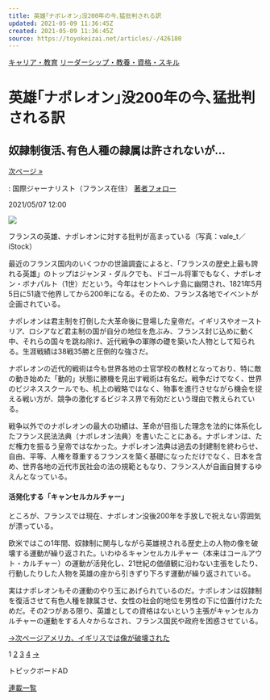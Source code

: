 ```yaml
---
title: 英雄｢ナポレオン｣没200年の今､猛批判される訳
updated: 2021-05-09 11:36:45Z
created: 2021-05-09 11:36:45Z
source: https://toyokeizai.net/articles/-/426180
---
```


[キャリア・教育](https://toyokeizai.net/list/genre/career-and-education)
[リーダーシップ・教養・資格・スキル](https://toyokeizai.net/category/leadership)

# 英雄｢ナポレオン｣没200年の今､猛批判される訳

## 奴隷制復活､有色人種の隷属は許されないが…

 [次ページ »](https://toyokeizai.net/articles/-/426180?page=2)

  : 国際ジャーナリスト（フランス在住）    [著者フォロー](https://id.toyokeizai.net/fm/?author_id=5145&author_name=%E5%AE%89%E9%83%A8+%E9%9B%85%E5%BB%B6&referer=%2Farticles%2F-%2F426180)

2021/05/07 12:00

![](https://tk.ismcdn.jp/mwimgs/b/d/1140/img_bdd035fb56cc61b958b51b89c3b8970e718729.jpg)

フランスの英雄、ナポレオンに対する批判が高まっている（写真：vale_t／iStock）

最近のフランス国内のいくつかの世論調査によると、「フランスの歴史上最も誇れる英雄」のトップはジャンヌ・ダルクでも、ドゴール将軍でもなく、ナポレオン・ボナパルト（1世）だという。今年はセントヘレナ島に幽閉され、1821年5月5日に51歳で他界してから200年になる。そのため、フランス各地でイベントが企画されている。

ナポレオンは君主制を打倒した大革命後に登場した皇帝だ。イギリスやオーストリア、ロシアなど君主制の国が自分の地位を危ぶみ、フランス封じ込めに動く中、それらの国々を跳ね除け、近代戦争の軍隊の礎を築いた人物として知られる。生涯戦績は38戦35勝と圧倒的な強さだ。

ナポレオンの近代的戦術は今も世界各地の士官学校の教材となっており、特に敵の動き始めた「動的」状態に勝機を見出す戦術は有名だ。戦争だけでなく、世界のビジネススクールでも、机上の戦略ではなく、物事を進行させながら機会を捉える戦い方が、競争の激化するビジネス界で有効だという理由で教えられている。

戦争以外でのナポレオンの最大の功績は、革命が目指した理念を法的に体系化したフランス民法法典（ナポレオン法典）を書いたことにある。ナポレオンは、ただ権力を振るう皇帝ではなかった。ナポレオン法典は過去の封建制を終わらせ、自由、平等、人権を尊重するフランスを築く基礎になっただけでなく、日本を含め、世界各地の近代市民社会の法の規範ともなり、フランス人が自画自賛するゆえんとなっている。

#### 活発化する「キャンセルカルチャー」

ところが、フランスでは現在、ナポレオン没後200年を手放しで祝えない雰囲気が漂っている。

欧米ではこの1年間、奴隷制に関与しながら英雄視される歴史上の人物の像を破壊する運動が繰り返された。いわゆるキャンセルカルチャー（本来はコールアウト・カルチャー）の運動が活発化し、21世紀の価値観に沿わない主張をしたり、行動したりした人物を英雄の座から引きずり下ろす運動が繰り返されている。

実はナポレオンもその運動のやり玉にあげられているのだ。ナポレオンは奴隷制を復活させて有色人種を隷属させ、女性の社会的地位を男性の下に位置付けたためだ。その2つがある限り、英雄としての資格はないという主張がキャンセルカルチャーの運動をする人々からなされ、フランス国民や政府を困惑させている。

[→次ページアメリカ、イギリスでは像が破壊された](https://toyokeizai.net/articles/-/426180?page=2)

 1  [2](https://toyokeizai.net/articles/-/426180?page=2)  [3](https://toyokeizai.net/articles/-/426180?page=3)  [4](https://toyokeizai.net/articles/-/426180?page=4)  [→](https://toyokeizai.net/articles/-/426180?page=2)

トピックボードAD

[連載一覧](https://toyokeizai.net/list/columns)